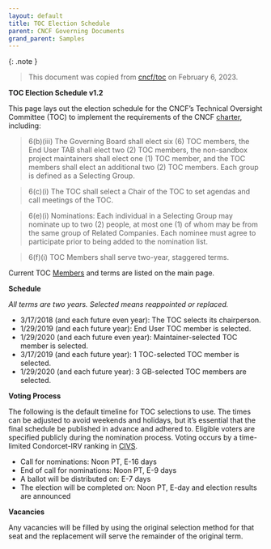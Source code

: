 ```yaml
---
layout: default
title: TOC Election Schedule
parent: CNCF Governing Documents
grand_parent: Samples
---
```

{: .note }
> This document was copied from [cncf/toc](https://github.com/cncf/toc/tree/main/process) on February 6, 2023.

**TOC Election Schedule v1.2**

This page lays out the election schedule for the CNCF’s Technical Oversight Committee (TOC) to implement the requirements of the CNCF [charter](https://github.com/cncf/foundation/blob/main/charter.md), including:

>6(b)(iii) The Governing Board shall elect six (6) TOC members, the End User TAB shall elect two (2) TOC members, the non-sandbox project maintainers shall elect one (1) TOC member, and the TOC members shall elect an additional two (2) TOC members. Each group is defined as a Selecting Group.

>6(c)(i) The TOC shall select a Chair of the TOC to set agendas and call meetings of the TOC.

>6(e)(i) Nominations: Each individual in a Selecting Group may nominate up to two (2) people, at most one (1) of whom may be from the same group of Related Companies. Each nominee must agree to participate prior to being added to the nomination list.

>6(f)(i) TOC Members shall serve two-year, staggered terms.

Current TOC [Members](https://github.com/cncf/toc#members) and terms are listed on the main page.

**Schedule**

*All terms are two years. Selected means reappointed or replaced.*

* 3/17/2018 (and each future even year): The TOC selects its chairperson.
* 1/29/2019 (and each future year): End User TOC member is selected.
* 1/29/2020 (and each future even year): Maintainer-selected TOC member is selected.
* 3/17/2019 (and each future year): 1 TOC-selected TOC member is selected.
* 1/29/2020 (and each future year): 3 GB-selected TOC members are selected.

**Voting Process**

The following is the default timeline for TOC selections to use. The times can be adjusted to avoid weekends and holidays, but it’s essential that the final schedule be published in advance and adhered to. Eligible voters are specified publicly during the nomination process. Voting occurs by a time-limited Condorcet-IRV ranking in [CIVS](http://civs.cs.cornell.edu/).

* Call for nominations: Noon PT, E-16 days
* End of call for nominations: Noon PT, E-9 days
* A ballot will be distributed on: E-7 days
* The election will be completed on: Noon PT, E-day and election results are announced

**Vacancies**

Any vacancies will be filled by using the original selection method for that seat and the replacement will serve the remainder of the original term.
